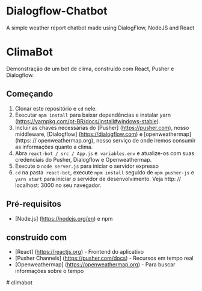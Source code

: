 # Dialogflow-Chatbot
A simple weather report chatbot made using DialogFlow, NodeJS and React

# ClimaBot

Demonstração de um bot de clima, construído com React, Pusher e Dialogflow. 

## Começando

1. Clonar este repositório e `cd` nele.
2. Executar `npm install` para baixar dependências e instalar yarn (https://yarnpkg.com/pt-BR/docs/install#windows-stable).
3. Incluir as chaves necessárias do [Pusher] (https://pusher.com), nosso middleware, [Dialogflow] (https://dialogflow.com) e [openweathermap] (https: // openweathermap.org), nosso serviço de onde iremos consumir as informações quanto a clima.
4. Abra `react-bot / src / App.js` e` variables.env` e atualize-os com suas credenciais do Pusher, Dialogflow e Openweathermap.
5. Execute o `node server.js` para iniciar o servidor expresso
6. `cd` na pasta` react-bot`, execute `npm install` seguido de `npm pusher-js` e `yarn start` para iniciar o servidor de desenvolvimento. Veja http: // localhost: 3000 no seu navegador.

## Pré-requisitos

- [Node.js] (https://nodejs.org/en) e npm

## construído com

- [React] (https://reactjs.org) - Frontend do aplicativo
- [Pusher Channels] (https://pusher.com/docs) - Recursos em tempo real
- [Openweathermap] (https://openweathermap.org) - Para buscar informações sobre o tempo

#   c l i m a b o t  
 